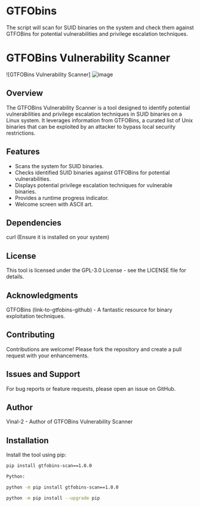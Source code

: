 # GTFObins
The script will scan for SUID binaries on the system and check them against GTFOBins for potential vulnerabilities and privilege escalation techniques.

# GTFOBins Vulnerability Scanner

![GTFOBins Vulnerability Scanner]
![image](https://github.com/vinal-2/GTFObins/assets/97253630/4fd0d000-1c8c-4be6-ba9e-5d4ecbef8a40)

## Overview

The GTFOBins Vulnerability Scanner is a tool designed to identify potential vulnerabilities and privilege escalation techniques in SUID binaries on a Linux system. It leverages information from GTFOBins, a curated list of Unix binaries that can be exploited by an attacker to bypass local security restrictions.

## Features

- Scans the system for SUID binaries.
- Checks identified SUID binaries against GTFOBins for potential vulnerabilities.
- Displays potential privilege escalation techniques for vulnerable binaries.
- Provides a runtime progress indicator.
- Welcome screen with ASCII art.


## Dependencies
curl (Ensure it is installed on your system)

## License
This tool is licensed under the GPL-3.0 License - see the LICENSE file for details.

## Acknowledgments
GTFOBins (link-to-gtfobins-github) - A fantastic resource for binary exploitation techniques.

## Contributing
Contributions are welcome! Please fork the repository and create a pull request with your enhancements.

## Issues and Support
For bug reports or feature requests, please open an issue on GitHub.

## Author
Vinal-2 - Author of GTFOBins Vulnerability Scanner

## Installation
Install the tool using pip:

```bash
pip install gtfobins-scan==1.0.0

Python:

python -m pip install gtfobins-scan==1.0.0

python -m pip install --upgrade pip


